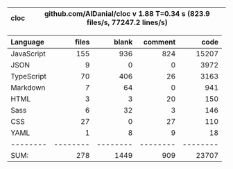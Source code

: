 | cloc | github.com/AlDanial/cloc v 1.88 T=0.34 s (823.9 files/s, 77247.2 lines/s) |
| ---- | ------------------------------------------------------------------------- |

| Language   |    files |    blank |  comment |     code |
| :--------- | -------: | -------: | -------: | -------: |
| JavaScript |      155 |      936 |      824 |    15207 |
| JSON       |        9 |        0 |        0 |     3972 |
| TypeScript |       70 |      406 |       26 |     3163 |
| Markdown   |        7 |       64 |        0 |      941 |
| HTML       |        3 |        3 |       20 |      150 |
| Sass       |        6 |       32 |        3 |      146 |
| CSS        |       27 |        0 |       27 |      110 |
| YAML       |        1 |        8 |        9 |       18 |
| --------   | -------- | -------- | -------- | -------- |
| SUM:       |      278 |     1449 |      909 |    23707 |

